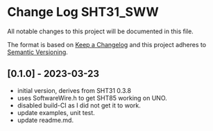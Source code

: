 # Change Log SHT31_SWW

All notable changes to this project will be documented in this file.

The format is based on [Keep a Changelog](http://keepachangelog.com/)
and this project adheres to [Semantic Versioning](http://semver.org/).


## [0.1.0] - 2023-03-23
- initial version, derives from SHT31 0.3.8
- uses SoftwareWire.h to get SHT85 working on UNO.
- disabled build-CI as I did not get it  to work. 
- update examples, unit test.
- update readme.md.
